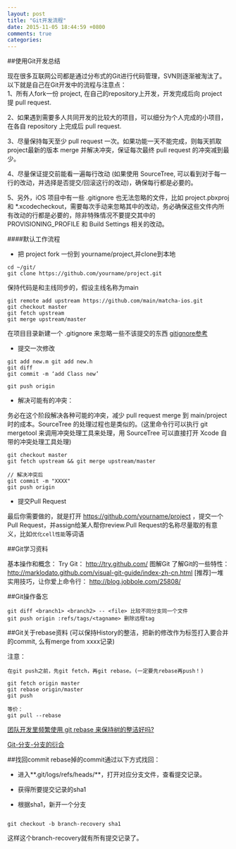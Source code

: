```yaml
---
layout: post
title: "Git开发流程"
date: 2015-11-05 18:44:59 +0800
comments: true
categories: 
---
```

##使用Git开发总结

现在很多互联网公司都是通过分布式的Git进行代码管理，SVN则逐渐被淘汰了。以下就是自己在Git开发中的流程与注意点：<br>
1、所有人fork一份 project, 在自己的repository上开发，开发完成后向 project 提 pull request.

2、如果遇到需要多人共同开发的比较大的项目，可以细分为个人完成的小项目，在各自 repository 上完成后 pull request.

3、尽量保持每天至少 pull request 一次。如果功能一天不能完成，则每天抓取 project最新的版本 merge 并解决冲突，保证每次最终 pull request 的冲突减到最少。

4、尽量保证提交前能看一遍每行改动 (如果使用 SourceTree, 可以看到对于每一行的改动，并选择是否提交/回滚这行的改动)，确保每行都是必要的。

5、另外，iOS 项目中有一些 .gitignore 也无法忽略的文件，比如 project.pbxproj 和 *.xcodecheckout，需要每次手动来忽略其中的改动，务必确保这些文件内所有改动的行都是必要的，除非特殊情况不要提交其中的 PROVISIONING_PROFILE 和 Build Settings 相关的改动。
<!--more-->
####默认工作流程

- 把 project fork 一份到 yourname/project,并clone到本地

```
cd ~/git/
git clone https://github.com/yourname/project.git
```
保持代码是和主线同步的，假设主线名称为main

```
git remote add upstream https://github.com/main/matcha-ios.git
git checkout master
git fetch upstream 
git merge upstream/master
```

在项目目录新建一个 .gitignore 来忽略一些不该提交的东西 [gitignore参考](https://github.com/github/gitignore.git)

- 提交一次修改

```
git add new.m git add new.h
git diff
git commit -m ‘add Class new’
```
```
git push origin
```
- 解决可能有的冲突：

务必在这个阶段解决各种可能的冲突，减少 pull request merge 到 main/project 时的成本。SourceTree 的处理过程也是类似的。(这里命令行可以执行 git mergetool 来调用冲突处理工具来处理，用 SourceTree 可以直接打开 Xcode 自带的冲突处理工具处理)

```
git checkout master
git fetch upstream && git merge upstream/master
```
```
// 解决冲突后
git commit -m "XXXX"
git push origin
```
- 提交Pull Request

最后你需要做的，就是打开 https://github.com/yourname/project ，提交一个Pull Request，并assign给某人帮你review.Pull Request的名称尽量取的有意义，比如`优化cell性能`等词语

##Git学习资料

基本操作和概念： Try Git： http://try.github.com/
图解Git 了解Git的一些特性：http://marklodato.github.com/visual-git-guide/index-zh-cn.html
[推荐]一堆实用技巧，让你爱上命令行： http://blog.jobbole.com/25808/

##Git操作备忘

```
git diff <branch1> <branch2> -- <file> 比较不同分支同一个文件
git push origin :refs/tags/<tagname> 删除远程tag
```

##Git关于rebase资料
(可以保持History的整洁，把新的修改作为标签打入要合并的commit, 么有merge from xxxx记录)

注意：

```
在git push之前，先git fetch，再git rebase。(一定要先rebase再push！)

git fetch origin master
git rebase origin/master
git push

等价：
git pull --rebase
```

[团队开发里频繁使用 git rebase 来保持树的整洁好吗?](https://segmentfault.com/q/1010000000430041)

[Git-分支-分支的衍合](https://git-scm.com/book/zh/v1/Git-分支-分支的衍合)

##找回commit
rebase掉的commit通过以下方式找回：

- 进入**.git/logs/refs/heads/**，打开对应分支文件，查看提交记录。

- 获得所要提交记录的sha1

- 根据sha1，新开一个分支

```

git checkout -b branch-recovery sha1

```

这样这个branch-recovery就有所有提交记录了。
